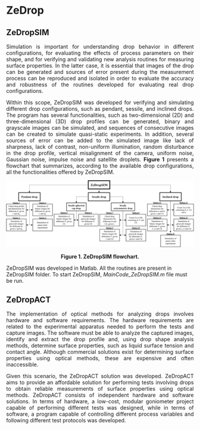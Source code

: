 # ZeDrop


## ZeDropSIM
<p><div style="text-align: justify">Simulation is important for understanding drop behavior in different configurations, for evaluating the effects of process parameters on their shape, and for verifying and validating new analysis routines for measuring surface properties. In the latter case, it is essential that images of the drop can be generated and sources of error present during the measurement process can be reproduced and isolated in order to evaluate the accuracy and robustness of the routines developed for evaluating real drop configurations.</div></p>

<p><div style="text-align: justify">Within this scope, ZeDropSIM was developed for verifying and simulating different drop configurations, such as pendant, sessile, and inclined drops. The program has several functionalities, such as two-dimensional (2D) and three-dimensional (3D) drop profiles can be generated, binary and grayscale images can be simulated, and sequences of consecutive images can be created to simulate quasi-static experiments. In addition, several sources of error can be added to the simulated image like lack of sharpness, lack of contrast, non-uniform illumination, random disturbance in the drop profile, vertical misalignment of the camera, uniform noise, Gaussian noise, impulse noise and satellite droplets. <strong>Figure 1</strong> presents a flowchart that summarizes, according to the available drop configurations, all the functionalities offered by ZeDropSIM.</div></p>

![Figure 1. ZeDropSIM flowchart](FlowchartZeDropSIM.png)
<p><div align="center"><strong>Figure 1. ZeDropSIM flowchart. </strong></div></p>

<p>ZeDropSIM was developed in Matlab. All the routines are present in ZeDropSIM folder. To start ZeDropSIM, <em>MainCode_ZeDropSIM.m</em> file must be run. </p>

## ZeDropACT

<p><div style="text-align: justify">The implementation of optical methods for analyzing drops involves hardware and software requirements. The hardware requirements are related to the experimental apparatus needed to perform the tests and capture images. The software must be able to analyze the captured images, identify and extract the drop profile and, using drop shape analysis methods, determine surface properties, such as liquid surface tension and contact angle. Although commercial solutions exist for determining surface properties using optical methods, these are expensive and often inaccessible.</div></p>

<p><div style="text-align: justify">Given this scenario, the ZeDropACT solution was developed. ZeDropACT aims to provide an affordable solution for performing tests involving drops to obtain reliable measurements of surface properties using optical methods. ZeDropACT consists of independent hardware and software solutions. In terms of hardware, a low-cost, modular goniometer project capable of performing different tests was designed, while in terms of software, a program capable of controlling different process variables and following different test protocols was developed. </div></p>
